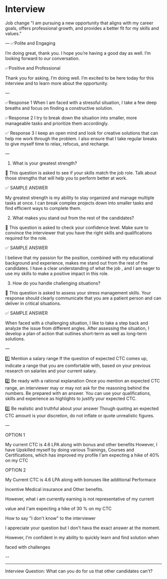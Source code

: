 # Interview

Job change
"I am pursuing a new opportunity that aligns with my career goals, offers professional growth, and provides a better fit for my skills and values."




—
✅Polite and Engaging

I’m doing great, thank you. I hope you’re having a good day as well. I’m looking forward to our conversation.

✅Positive and Professional

Thank you for asking, I’m doing well. I’m excited to be here today for this interview and to learn more about the opportunity.

—



✅Response 1
When I am faced with a stressful situation, I take a few deep breaths and focus on finding a constructive solution.

 ✅Response 2
I try to break down the situation into smaller, more manageable tasks and prioritize them accordingly.

✅ Response 3
I keep an open mind and look for creative solutions that can help me work through the problem. I also ensure that I take regular breaks to give myself time to relax, refocus, and recharge.

—


1. What is your greatest strength?

📌 This question is asked to see if your skills match the job role. Talk about those strengths that will help you to perform better at work.

✅ SAMPLE ANSWER

My greatest strength is my ability to stay organized and manage multiple tasks at once. I can break complex projects down into smaller tasks and find efficient ways to complete them.

2. What makes you stand out from the rest of the candidates?

📌 This question is asked to check your confidence level. Make sure to convince the interviewer that you have the right skills and qualifications required for the role.

✅ SAMPLE ANSWER

I believe that my passion for the position, combined with my educational background and experience, makes me stand out from the rest of the candidates. I have a clear understanding of what the job , and I am eager to use my skills to make a positive impact in this role.

3. How do you handle challenging situations?

📌 This question is asked to assess your stress management skills. Your response should clearly communicate that you are a patient person and can deliver in critical situations.

✅ SAMPLE ANSWER

When faced with a challenging situation, I like to take a step back and analyze the issue from different angles. After assessing the situation, I develop a plan of action that outlines short-term as well as long-term solutions.

—

1️⃣ Mention a salary range
If the question of expected CTC comes up, indicate a range that you are comfortable with, based on your previous research on salaries and your current salary.

2️⃣ Be ready with a rational explanation
Once you mention an expected CTC range, an interviewer may or may not ask for the reasoning behind the numbers. Be prepared with an answer. You can use your qualifications, skills and experience as highlights to justify your expected CTC.

3️⃣ Be realistic and truthful about your answer
Though quoting an expected CTC amount is your discretion, do not inflate or quote unrealistic figures.


—

OPTION 1

My current CTC is 4.6 LPA along with bonus and other benefits However, I have Upskilled myself by doing various Trainings, Courses and Certifications, 
which has improved my profile I'am expecting a hike of 40% on my CTC

OPTION 2

My Current CTC is 4.6 LPA along with bonuses like additional Performace 

Incentive Medical insurance and Other benefits. 

However, what i am currently earning is not representative of my current 

value and I'am expecting a hike of 30 % on my CTC


How to say "I don't know" to the interviewer



I appreciate your question but I don't hava the exact answer at the moment. 

However, I'm confident in my ability to quickly learn and find solution when 

faced with challenges

--

---
Interview Question: What can you do for us that other candidates can't?

